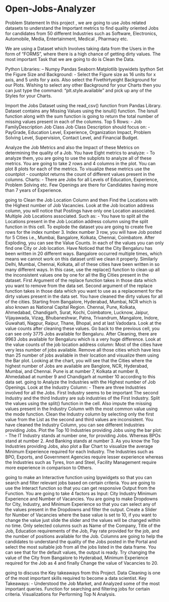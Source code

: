 # Open-Jobs-Analyzer
Problem Statement
In this project , we are going to use Jobs related datasets to understand the Important metrics to find quality oriented Jobs for candidates from 50 different Industries such as Software, Electronics,  Automobile, Media, Entertainment, Medical , Pharmacy etc.

We are using a Dataset which Involves taking data from the Users in the form of “FORMS”, where there is a high chance of getting dirty values.
The most important Task that we are going to do is Clean the Data.

Python Libraries: –
Numpy
Pandas
Seaborn
Matplotlib
Ipywidets
Ipython
Set the Figure Size and Background: -
Select the Figure size as 16 units for x axis, and 5 units for y axis.
Also select the Fivethirtyeight Background for our Plots.
Wishing to select any other Background for your Charts then you can just type the command: “plt.style.available” and pick up any of the Styles for your Charts.

Import the Jobs Dataset using the read_csv() function from Pandas Library.
Dataset contains any Missing Values using the isnull() function.
The Isnull function along with the sum function is going to return the total number of missing values present in each of the columns.
Top 5 Rows: -
Job FamilyDescription
Job Class
Job Class Description
should focus on: -
PayGrade, Education Level, Experience, Organization Impact, Problem Solving Level, Supervision, Contact Level, and Financial Budget.

Analyze the Job Metrics and also the Impact of these Metrics on determining the quality of a Job. You have Eight metrics to analyze: -
To analyze them, you are going to use the subplots to analyze all of these metrics.
You are going to take 2 rows and 4 columns in the plot.
You can plot 8 plots for each of the metrics.
To visualize these metrics use the countplot - countplot returns the count of different values present in the columns.
Charts: -
There are Jobs for all Levels of Education, Experience, Problem Solving etc.
Few Openings are there for Candidates having more than 7 years of Experience.

going to Clean the Job Location Column and then Find the Locations with the Highest number of Job Vacancies. Look at the Job location address column, you will notice that Postings have only one Location associated. Multiple Job Locations associated. Such as: - You have to split all the Locations present in the Job Location address column using the split function in this cell. To explode the dataset you are going to create five rows for the index number 3. Index number 3 row, you will have Job posted for 5 Cities i.e., Mumbai, Bangalore, Kolkata, Chennai, Coimbatore. After Exploding, you can see the Value Counts. In each of the values you can only find one City or Job location. Have Noticed that the City Bengaluru has been written in 20 different ways. Bangalore occurred multiple times, which means we cannot work on this dataset until we clean it properly. Similarly Delhi, Mumbai, Chennai, Kolkata, all of these cities have been written in so many different ways. In this case, use the replace() function to clean up all the inconsistent values one by one for all the Big Cities present in the dataset.
First Argument of the replace function takes in those data which you want to remove from the data set.
Second argument of the replace function takes in those data which you want to use as a replacement for the dirty values present in the data set.
You have cleaned the dirty values for all of the cities. Starting from Bangalore, Hyderabad, Mumbai, NCR which is also known as National Capital Region. Chennai, Pune, Kolkata, Ahmedabad, Chandigarh, Surat, Kochi, Coimbatore, Lucknow, Jaipur, Vijayawada, Vizag, Bhubaneshwar, Patna, Trivandrum, Mangalore, Indore, Guwahati, Nagpur, Raipur, Thane, Bhopal, and at last Vadodara. Look at the value counts after cleaning these values. Go back to the previous cell, you can see only 3775 Jobs available for Bengaluru. After Cleaning, there are 9963 Jobs available for Bengaluru which is a very huge difference. Look at the value counts of the job location address column: Most of the cities have very less number of jobs available. Remove all those cities which have less than 25 number of jobs available in their location and visualize them using the Bar plot. Looking at the chart, you will see that the Cities where the highest number of Jobs are available are Banglore, NCR, Hyderabad, Mumbai, and Chennai. Pune is at number 7, Kolkata at number 8, Ahmedabad at number 9 and Chandigarh at number 10 according to this data set. 
going to Analyze the Industries with the Highest number of Job Openings. Look at the Industry Column: - There are three Industries involved for all the Jobs.
First Industry seems to be important
The second Industry and the third Industry are sub industries of the First Industry.
Split the values using the split() function in the cell. Also impute the missing values present in the Industry Column with the most common value using the mode function. Clean the Industry column by selecting only the first value from the List as the second and third values are inconsistent. You have cleaned the Industry Column, you can see different Industries providing Jobs. Plot the Top 10 Industries providing Jobs using the bar plot: -
The IT Industry stands at number one, for providing Jobs.
Whereas BPOs stand at number 2.
And Banking stands at number 3.
As you know the Top Industries providing Jobs, also plot a Bar Chart to visualize the average Minimum Experience required for each Industry. The Industries such as BPO, Exports, and Government Agencies require lesser experience whereas the Industries such as Tyres, Iron and Steel, Facility Management require more experience in comparison to Others.

going to make an Interactive function using Ipywidgets so that you can search and filter relevant jobs based on certain criteria. You are going to use the Interact function so that you can get responsive Output from the Function. You are going to take 4 factors as Input:
City
Industry
Minimum Experience and
Number of Vacancies.
You are going to make Dropdowns for City, Industry, and Minimum Experience so that you can select any of the values present in the Dropdowns and filter the output. Create a Slider for Number of Vacancies where the base value is set to 10, if you want to change the value just slide the slider and the values will be changed within no time. Only selected columns such as Name of the Company, Title of the Job, Education requirements of the Job, Pay rate provided for the job, and the number of positions available for the Job. Columns are going to help the candidates to understand the quality of the Jobs posted in the Portal and select the most suitable job from all the jobs listed in the data frame. You can see that for the default values, the output is ready. Try changing the value of the City from Bangalore to Hyderabad, Minimum Experience required for the Job as 4 and finally Change the value of Vacancies to 20. 

going to discuss the Key takeaways from this Project. Data Cleaning is one of the most important skills required to become a data scientist. Key Takeaways: -
Understood the Job Market, and Analyzed some of the most important queries.
Function for searching and filtering jobs for certain criteria.
Visualizations for Performing Top N Analysis.
